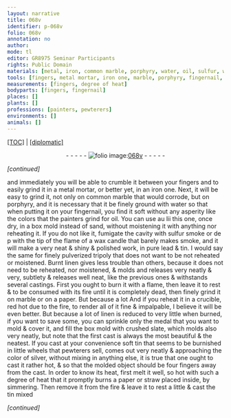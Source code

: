 ```yaml
---
layout: narrative
title: 068v
identifier: p-068v
folio: 068v
annotation: no
author:
mode: tl
editor: GR8975 Seminar Participants
rights: Public Domain
materials: [metal, iron, common marble, porphyry, water, oil, sulfur, wax candle, pure lead, tin, finely pulverized tripoly, Burnt linen, marble, paper, linen, crushed slate, soft tin, silver, straw]
tools: [fingers, metal mortar, iron one, marble, porphyry, fingernail, wax candle, paper, crucible, box mold, straw]
measurements: [fingers, degree of heat]
bodyparts: [fingers, fingernail]
places: []
plants: []
professions: [painters, pewterers]
environments: []
animals: []
---
```


 <p><a href="{{ site.baseurl }}/translation/">[TOC]</a> | <a href="{{ site.baseurl }}/texts/p-068v_tc/" target="_blank">[diplomatic]</a></p><div class="folio" align="center">- - - - - <a href="http://gallica.bnf.fr/ark:/12148/btv1b10500001g/f142.image" target="_blank"><img src="https://cu-mkp.github.io/2017-workshop-edition/assets/photo-icon.png" alt="folio image: " style="display:inline-block; margin-bottom:-3px;"/>068v</a> - - - - - </div>  
 
*[continued]*
  
and immediately you will be able to crumble it between your <span class="tl"><span class="bp">fingers</span></span> and to easily grind it in a <span class="tl"><span class="m">metal</span> mortar</span>, or better yet, in an <span class="tl"><span class="m">iron</span> one</span>. Next, it will be easy to grind it, not <span class="del">only</span> on <span class="m">common <span class="tl">marble</span></span> <span class="add">that would corrode</span>, but on <span class="tl"><span class="m">porphyry</span></span>, and it is necessary that it be finely ground with <span class="add"><span class="m">water</span></span> so that when putting it on your <span class="tl"><span class="bp">fingernail</span></span>, you find it soft without any asperity like the colors that the <span class="pro">painters</span> grind for <span class="m">oil</span>. You can use <span class="del">au lii</span> this one, once dry, in a box mold instead of sand, without moistening it with anything nor reheating it. If you do not like it, fumigate the cavity with <span class="m">sulfur</span> smoke or <span class="del">de p</span> with the tip of the flame of a <span class="tl"><span class="m">wax candle</span></span> that barely makes smoke, and it will make a very neat & shiny & polished work, in <span class="m"><span class="add">pure</span> lead</span> & <span class="m">tin</span>. I would say the same for <span class="m">finely pulverized tripoly</span> that does not want to be <span class="del">not</span> reheated or moistened. <span class="m">Burnt linen</span> gives less trouble than others, because it does not need to be reheated, nor moistened, & molds <span class="add">and releases</span> very neatly <span class="del">& very</span>, subtlety <span class="del">& releases well</span> neat, like the previous ones & withstands several castings. First you ought to burn it with a flame, then leave it to rest & to be consumed with its fire until it is completely dead, then finely grind it on <span class="tl"><span class="m">marble</span></span> or on a <span class="tl"><span class="m">paper</span></span>. <span class="del">But because a lot</span> And if you reheat it in a <span class="tl">crucible</span>, red hot due to the fire, to render all of it fine & impalpable, I believe it will be even better. But because a lot of <span class="m">linen</span> is reduced to very little when burned, if you want to save some, you can sprinkle only the medal that you want to mold & cover it, and fill the <span class="tl">box mold</span> with <span class="m">crushed slate</span>, which molds also very neatly, but note that the first cast is always the most beautiful & the neatest. If you cast at your convenience <span class="m">soft tin</span> that seems to be burnished in little wheels that <span class="pro">pewterers</span> sell, comes out very neatly & approaching the color of <span class="m">silver</span>, without mixing in anything else, it is true that one ought to cast it rather hot, & so that the molded object should be four <span class="ms"><span class="bp">fingers</span></span> away from the cast. In order to know its heat, first melt it well, <span class="add">so hot</span> <span class="del">with such a <span class="ms">degree of heat</span></span> that it promptly burns a <span class="tl"><span class="m">paper</span></span> or <span class="tl"><span class="m">straw</span></span> placed inside, by simmering. Then remove it from the fire & leave it to rest a little & cast the <span class="m">tin</span> mixed 
 
*[continued]*
 
 